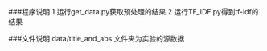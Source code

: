 ###程序说明
    1 运行get_data.py获取预处理的结果
    2 运行TF_IDF.py得到tf-idf的结果

###文件说明
     data/title_and_abs 文件夹为实验的源数据

     
